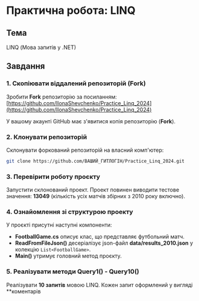 # Практична робота: LINQ

## Тема
LINQ (Мова запитів у .NET)

## Завдання

### 1. **Скопіювати віддалений репозиторій (Fork)**
Зробити **Fork** репозиторію за посиланням:
[https://github.com/IlonaShevchenko/Practice_Linq_2024](https://github.com/IlonaShevchenko/Practice_Linq_2024)

У вашому акаунті GitHub має з'явитися копія репозиторію (**Fork**).

### 2. **Клонувати репозиторій**
Склонувати форкований репозиторій на власний комп'ютер:
```bash
git clone https://github.com/ВАШИЙ_ГИТЛОГІН/Practice_Linq_2024.git
```

### 3. **Перевірити роботу проєкту**
Запустити склонований проект. Проект повинен виводити тестове значення: **13049** (кількість усіх матчів збірних з 2010 року включно).

### 4. **Ознайомлення зі структурою проекту**
У проєкті присутні наступні компоненти:
- **FootballGame.cs** описує клас, що представляє футбольний матч.
- **ReadFromFileJson()** десеріалізує json-файл **data/results_2010.json** у колекцію `List<FootballGame>`.
- **Main()** утримує головний метод проєкту.

### 5. **Реалізувати методи Query1() - Query10()**
Реалізувати **10 запитів** мовою LINQ. Кожен запит оформлений у вигляді **коментарів
